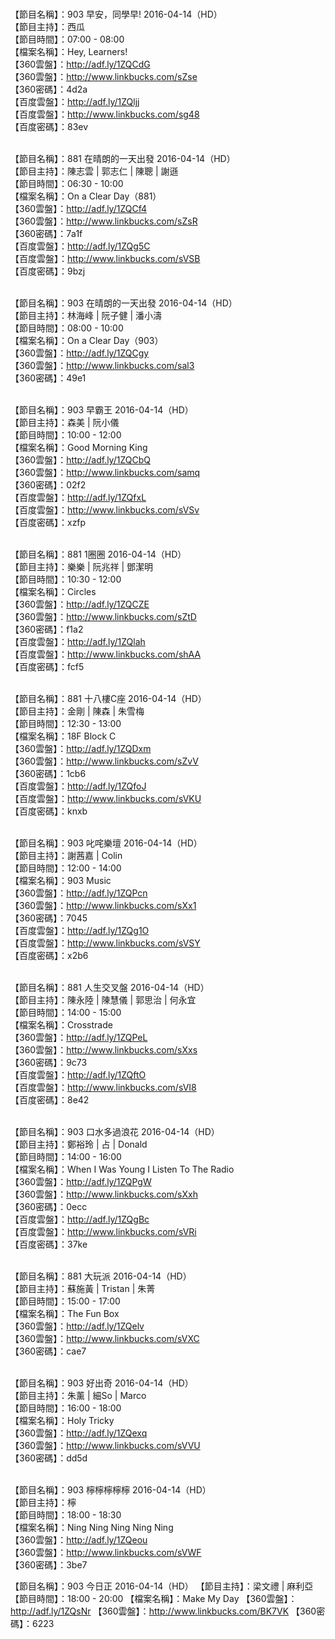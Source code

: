 <br>【節目名稱】：903 早安，同學早! 2016-04-14（HD）
<br>【節目主持】：西瓜
<br>【節目時間】：07:00 - 08:00
<br>【檔案名稱】：Hey, Learners!
<br>【360雲盤】：http://adf.ly/1ZQCdG
<br>【360雲盤】：http://www.linkbucks.com/sZse
<br>【360密碼】：4d2a
<br>【百度雲盤】：http://adf.ly/1ZQljj
<br>【百度雲盤】：http://www.linkbucks.com/sg48
<br>【百度密碼】：83ev

<br>【節目名稱】：881 在晴朗的一天出發 2016-04-14（HD）
<br>【節目主持】：陳志雲 | 郭志仁 | 陳聰 | 謝遜
<br>【節目時間】：06:30 - 10:00
<br>【檔案名稱】：On a Clear Day（881）
<br>【360雲盤】：http://adf.ly/1ZQCf4
<br>【360雲盤】：http://www.linkbucks.com/sZsR
<br>【360密碼】：7a1f
<br>【百度雲盤】：http://adf.ly/1ZQg5C
<br>【百度雲盤】：http://www.linkbucks.com/sVSB
<br>【百度密碼】：9bzj

<br>【節目名稱】：903 在晴朗的一天出發 2016-04-14（HD）
<br>【節目主持】：林海峰 | 阮子健 | 潘小濤
<br>【節目時間】：08:00 - 10:00
<br>【檔案名稱】：On a Clear Day（903）
<br>【360雲盤】：http://adf.ly/1ZQCgy
<br>【360雲盤】：http://www.linkbucks.com/sal3
<br>【360密碼】：49e1

<br>【節目名稱】：903 早霸王 2016-04-14（HD）
<br>【節目主持】：森美 | 阮小儀
<br>【節目時間】：10:00 - 12:00
<br>【檔案名稱】：Good Morning King
<br>【360雲盤】：http://adf.ly/1ZQCbQ
<br>【360雲盤】：http://www.linkbucks.com/samq
<br>【360密碼】：02f2
<br>【百度雲盤】：http://adf.ly/1ZQfxL
<br>【百度雲盤】：http://www.linkbucks.com/sVSv
<br>【百度密碼】：xzfp

<br>【節目名稱】：881 1圈圈 2016-04-14（HD）
<br>【節目主持】：樂樂 | 阮兆祥 | 鄧潔明
<br>【節目時間】：10:30 - 12:00
<br>【檔案名稱】：Circles
<br>【360雲盤】：http://adf.ly/1ZQCZE
<br>【360雲盤】：http://www.linkbucks.com/sZtD
<br>【360密碼】：f1a2
<br>【百度雲盤】：http://adf.ly/1ZQlah
<br>【百度雲盤】：http://www.linkbucks.com/shAA
<br>【百度密碼】：fcf5

<br>【節目名稱】：881 十八樓C座 2016-04-14（HD）
<br>【節目主持】：金剛 | 陳森 | 朱雪梅
<br>【節目時間】：12:30 - 13:00
<br>【檔案名稱】：18F Block C
<br>【360雲盤】：http://adf.ly/1ZQDxm
<br>【360雲盤】：http://www.linkbucks.com/sZvV
<br>【360密碼】：1cb6
<br>【百度雲盤】：http://adf.ly/1ZQfoJ
<br>【百度雲盤】：http://www.linkbucks.com/sVKU
<br>【百度密碼】：knxb

<br>【節目名稱】：903 叱咤樂壇 2016-04-14（HD）
<br>【節目主持】：謝茜嘉 | Colin
<br>【節目時間】：12:00 - 14:00
<br>【檔案名稱】：903 Music
<br>【360雲盤】：http://adf.ly/1ZQPcn
<br>【360雲盤】：http://www.linkbucks.com/sXx1
<br>【360密碼】：7045
<br>【百度雲盤】：http://adf.ly/1ZQg1O
<br>【百度雲盤】：http://www.linkbucks.com/sVSY
<br>【百度密碼】：x2b6

<br>【節目名稱】：881 人生交叉盤 2016-04-14（HD）
<br>【節目主持】：陳永陸 | 陳慧儀 | 郭思治 | 何永宜
<br>【節目時間】：14:00 - 15:00
<br>【檔案名稱】：Crosstrade
<br>【360雲盤】：http://adf.ly/1ZQPeL
<br>【360雲盤】：http://www.linkbucks.com/sXxs
<br>【360密碼】：9c73
<br>【百度雲盤】：http://adf.ly/1ZQftO
<br>【百度雲盤】：http://www.linkbucks.com/sVI8
<br>【百度密碼】：8e42

<br>【節目名稱】：903 口水多過浪花 2016-04-14（HD）
<br>【節目主持】：鄭裕玲 | 占 | Donald
<br>【節目時間】：14:00 - 16:00
<br>【檔案名稱】：When I Was Young I Listen To The Radio
<br>【360雲盤】：http://adf.ly/1ZQPgW
<br>【360雲盤】：http://www.linkbucks.com/sXxh
<br>【360密碼】：0ecc
<br>【百度雲盤】：http://adf.ly/1ZQgBc
<br>【百度雲盤】：http://www.linkbucks.com/sVRi
<br>【百度密碼】：37ke

<br>【節目名稱】：881 大玩派 2016-04-14（HD）
<br>【節目主持】：蘇施黃 | Tristan | 朱菁
<br>【節目時間】：15:00 - 17:00
<br>【檔案名稱】：The Fun Box
<br>【360雲盤】：http://adf.ly/1ZQelv
<br>【360雲盤】：http://www.linkbucks.com/sVXC
<br>【360密碼】：cae7

<br>【節目名稱】：903 好出奇 2016-04-14（HD）
<br>【節目主持】：朱薰 | 細So | Marco
<br>【節目時間】：16:00 - 18:00
<br>【檔案名稱】：Holy Tricky
<br>【360雲盤】：http://adf.ly/1ZQexq
<br>【360雲盤】：http://www.linkbucks.com/sVVU
<br>【360密碼】：dd5d

<br>【節目名稱】：903 檸檸檸檸檸 2016-04-14（HD）
<br>【節目主持】：檸
<br>【節目時間】：18:00 - 18:30
<br>【檔案名稱】：Ning Ning Ning Ning Ning
<br>【360雲盤】：http://adf.ly/1ZQeou
<br>【360雲盤】：http://www.linkbucks.com/sVWF
<br>【360密碼】：3be7

【節目名稱】：903 今日正 2016-04-14（HD）
【節目主持】：梁文禮 | 麻利亞
【節目時間】：18:00 - 20:00
【檔案名稱】：Make My Day
【360雲盤】：http://adf.ly/1ZQsNr
【360雲盤】：http://www.linkbucks.com/BK7VK
【360密碼】：6223

